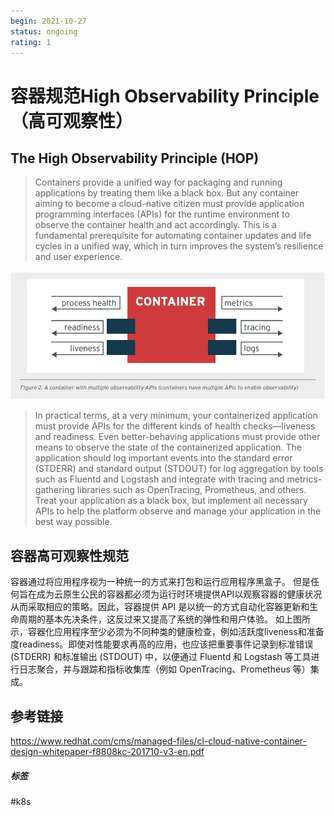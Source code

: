 ```yaml
---
begin: 2021-10-27
status: ongoing
rating: 1
---
```


# 容器规范High Observability Principle（高可观察性）


## The High Observability Principle (HOP)

> Containers provide a unified way for packaging and running applications by treating them like a black box. But any container aiming to become a cloud-native citizen must provide application programming interfaces (APIs) for the runtime environment to observe the container health and act accordingly. This is a fundamental prerequisite for automating container updates and life cycles in a unified way, which in turn improves the system’s resilience and user experience.

![](image/Pasted%20image%2020211027143413.png)

> In practical terms, at a very minimum, your containerized application must provide APIs for the different kinds of health checks—liveness and readiness. Even better-behaving applications must provide other means to observe the state of the containerized application. The application should log important events into the standard error (STDERR) and standard output (STDOUT) for log aggregation by tools such as Fluentd and Logstash and integrate with tracing and metrics-gathering libraries such as OpenTracing, Prometheus, and others. Treat your application as a black box, but implement all necessary APIs to help the platform observe and manage your application in the best way possible.

## 容器高可观察性规范

容器通过将应用程序视为一种统一的方式来打包和运行应用程序黑盒子。 但是任何旨在成为云原生公民的容器都必须为运行时环境提供API以观察容器的健康状况从而采取相应的策略。因此，容器提供 API 是以统一的方式自动化容器更新和生命周期的基本先决条件，这反过来又提高了系统的弹性和用户体验。
如上图所示，容器化应用程序至少必须为不同种类的健康检查，例如活跃度liveness和准备度readiness。即使对性能要求再高的应用，也应该把重要事件记录到标准错误 (STDERR) 和标准输出 (STDOUT) 中，以便通过 Fluentd 和 Logstash 等工具进行日志聚合，并与跟踪和指标收集库（例如 OpenTracing、Prometheus 等）集成。

## 参考链接

https://www.redhat.com/cms/managed-files/cl-cloud-native-container-design-whitepaper-f8808kc-201710-v3-en.pdf

##### 标签
#k8s 
